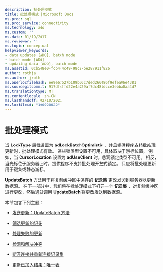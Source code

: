```yaml
---
description: 批处理模式
title: 批处理模式 |Microsoft Docs
ms.prod: sql
ms.prod_service: connectivity
ms.technology: ado
ms.custom: ''
ms.date: 01/19/2017
ms.reviewer: ''
ms.topic: conceptual
helpviewer_keywords:
- data updates [ADO], batch mode
- batch mode [ADO]
- updating data [ADO], batch mode
ms.assetid: 0cb548e0-fcb4-4c49-98c8-be287911f826
author: rothja
ms.author: jroth
ms.openlocfilehash: ee9e67527b109b36c7ded266086f9efea06e4381
ms.sourcegitcommit: 917df4ffd22e4a229af7dc481dcce3ebba0aa4d7
ms.translationtype: MT
ms.contentlocale: zh-CN
ms.lasthandoff: 02/10/2021
ms.locfileid: "100028022"
---
```

# <a name="batch-mode"></a>批处理模式
当 **LockType** 属性设置为 **adLockBatchOptimistic** ，并且提供程序支持批处理更新时，批处理模式有效。 某些锁类型设置不可用，具体取决于游标位置。 例如，当 **CursorLocation** 设置为 **adUseClient** 时，悲观锁定类型不可用。 相反，当光标位于服务器上时，提供程序不支持批处理开放式锁定。 只应将批处理更新用于键集或静态游标。  
  
 **UpdateBatch** 方法用于将复制缓冲区中保存的 **记录集** 更改发送到服务器以更新数据源。 在下一部分中，我们将在批处理模式下打开一个 **记录集** ，对复制缓冲区进行更改，然后通过调用 **UpdateBatch** 将更改发送到数据源。  
  
 本节包含下列主题：  
  
-   [发送更新：UpdateBatch 方法](./sending-the-updates-updatebatch-method.md)  
  
-   [筛选更新的记录](./filtering-for-updated-records.md)  
  
-   [处理失败的更新](./dealing-with-failed-updates.md)  
  
-   [检测和解决冲突](./detecting-and-resolving-conflicts.md)  
  
-   [断开连接并重新连接记录集](./disconnecting-and-reconnecting-the-recordset.md)  
  
-   [更新已加入结果：唯一表](./updating-joined-results-unique-table.md)